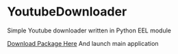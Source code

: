 # YoutubeDownloader
Simple Youtube downloader written in Python EEL module

<a href="https://drive.google.com/uc?id=1XXAOtmYxNjGAF92ditKVS_tJGQW1OQy4&export=download">Download Package Here</a> And launch main application
